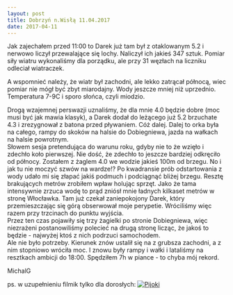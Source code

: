 ```yaml
---
layout: post
title: Dobrzyń n.Wisłą 11.04.2017
date: 2017-04-11
---
```


Jak zajechałem przed 11:00 to Darek już tam był z otaklowanym 5.2 i nerwowo liczył przewalające się lochy.
Naliczył ich jakieś 347 sztuk. Pomiar siły wiatru wykonaliśmy dla porządku, ale przy 31 węzłach na liczniku odleciał wiatraczek.  

A wspomnieć należy, że wiatr był zachodni, ale lekko zatrącał północą, wiec pomiar nie mógł być zbyt miarodajny.
Wody jeszcze mniej niż uprzednio. Temperatura 7-9C i sporo słońca, czyli miodzio.  

Drogą wzajemnej perswazji uznaliśmy, że dla mnie 4.0 będzie dobre (moc musi być jak mawia klasyk),
a Darek dodał do leżącego już 5.2 brzuchate 4.3 i zrezygnował z batona przed pływaniem. 
Cóż dalej. Dalej to orka była na całego, rampy do skoków na halsie do Dobiegniewa, jazda na wałkach na halsie powrotnym.  
Słowem sesja pretendująca do warunu roku, gdyby nie to że wzięło i zdechło koło pierwszej.
Nie dość, że zdechło to jeszcze bardziej odkręciło od północy. Zostałem z żaglem 4.0 we wodzie jakieś 100m od brzegu.
No i jak tu nie moczyć szwów na wardze!? Po kwadransie prób odstartowania z wody udało mi się złapać jakiś podmuch i podciągnąć bliżej brzegu.
Resztę brakujących metrów zrobiłem wpław holując sprzęt. Jako że tama intensywnie zrzuca wodę to prąd zniósł mnie ładnych kilkaset metrów w stronę Włocławka.
Tam już czekał zaniepokojony Darek, który przemieszczając się górą obserwował moje perypetie.
Wróciliśmy więc razem przy trzcinach do punktu wyjścia.  
Przez ten czas pojawiły się trzy żagielki po stronie Dobiegniewa, więc niezrażeni postanowiliśmy polecieć na drugą stronę licząc,
że jakoś to będzie - najwyżej ktoś z nich podrzuci samochodem.  
Ale nie było potrzeby. Kierunek znów ustalił się na z grubsza zachodni, a z nim stopniowo wróciła moc.
I znowu były rampy i wałki i lataliśmy na resztkach ambicji do 18:00. Spędziłem 7h w piance - to chyba mój rekord.

MichalG  

ps. w uzupełnieniu filmik tylko dla dorosłych:
[![Pijoki](http://img.youtube.com/vi/UkiJi8FbM9g/0.jpg)](http://www.youtube.com/watch?v=YkAdo2pEokw)
